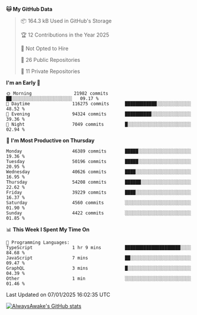 <!--START_SECTION:waka-->
**🐱 My GitHub Data** 

> 📦 164.3 kB Used in GitHub's Storage 
 > 
> 🏆 12 Contributions in the Year 2025
 > 
> 🚫 Not Opted to Hire
 > 
> 📜 26 Public Repositories 
 > 
> 🔑 11 Private Repositories 
 > 
**I'm an Early 🐤** 

```text
🌞 Morning                21982 commits       ██░░░░░░░░░░░░░░░░░░░░░░░   09.17 % 
🌆 Daytime                116275 commits      ████████████░░░░░░░░░░░░░   48.52 % 
🌃 Evening                94324 commits       ██████████░░░░░░░░░░░░░░░   39.36 % 
🌙 Night                  7049 commits        █░░░░░░░░░░░░░░░░░░░░░░░░   02.94 % 
```
📅 **I'm Most Productive on Thursday** 

```text
Monday                   46389 commits       █████░░░░░░░░░░░░░░░░░░░░   19.36 % 
Tuesday                  50196 commits       █████░░░░░░░░░░░░░░░░░░░░   20.95 % 
Wednesday                40626 commits       ████░░░░░░░░░░░░░░░░░░░░░   16.95 % 
Thursday                 54208 commits       ██████░░░░░░░░░░░░░░░░░░░   22.62 % 
Friday                   39229 commits       ████░░░░░░░░░░░░░░░░░░░░░   16.37 % 
Saturday                 4560 commits        ░░░░░░░░░░░░░░░░░░░░░░░░░   01.90 % 
Sunday                   4422 commits        ░░░░░░░░░░░░░░░░░░░░░░░░░   01.85 % 
```


📊 **This Week I Spent My Time On** 

```text
💬 Programming Languages: 
TypeScript               1 hr 9 mins         █████████████████████░░░░   84.68 % 
JavaScript               7 mins              ██░░░░░░░░░░░░░░░░░░░░░░░   09.47 % 
GraphQL                  3 mins              █░░░░░░░░░░░░░░░░░░░░░░░░   04.39 % 
Other                    1 min               ░░░░░░░░░░░░░░░░░░░░░░░░░   01.46 % 
```


 Last Updated on 07/01/2025 16:02:35 UTC
<!--END_SECTION:waka-->

[![AlwaysAwake's GitHub stats](https://github-readme-stats.vercel.app/api?username=AlwaysAwake&show_icons=true&theme=github_dark&count_private=true)](https://github.com/AlwaysAwake/AlwaysAwake)
